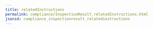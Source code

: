 ```yaml
---
title: relatedInstructions
permalink: compliance/InspectionResult.relatedInstructions.html
jsonid: compliance_inspectionresult_relatedinstructions
---
```

